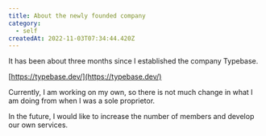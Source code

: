 ```yaml
---
title: About the newly founded company
category:
  - self
createdAt: 2022-11-03T07:34:44.420Z
---
```


<!-- Typebaseという会社を設立してから、約3ヶ月が経過しました。

現状は自分ひとりで働いているため、あまり個人事業主時代とやっていることに変化はありません。

今後はメンバーを増やしたり、自社サービスを開発していったりしたいです。 -->

It has been about three months since I established the company Typebase.

[https://typebase.dev/](https://typebase.dev/)

Currently, I am working on my own, so there is not much change in what I am doing from when I was a sole proprietor.

In the future, I would like to increase the number of members and develop our own services.
